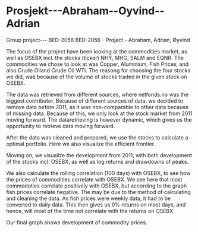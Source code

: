 # Prosjekt---Abraham--Oyvind--Adrian
Group project--- BED-2056
BED-2056 - Project - Abraham, Adrian, Øyvind

The focus of the project have been looking at the commodities market, as well as OSEBX incl.
the stocks (ticker) NHY, MHG, SALM and EQNR. The commodities we chose to look at was Copper, Aluminium, 
Fish Prices, and also Crude Oiland Crude Oil WTI. The reasong for choosing the four stocks 
we did, was because of the volume of stocks traded in the given stock on OSEBX.

The data was retrieved from different sources, where netfonds.no was the biggest contributor.
Because of different sources of data, we decided to remove data before 2011, as it was non-comparable
to other data because of missing data. Because of this, we only look at the stock market
from 2011 moving forward. The dataretrieving is however dynamic, which gives us the opportunity
to retrieve data moving forward. 

After the data was cleaned and prepared, we use the stocks to calculate a optimal portfolio. 
Here we also visualize the efficient frontier. 

Moving on, we visualize the development from 2011, with both development of the stocks incl. OSEBX,
as well as log returns and drawdowns of peaks.

We also calculate the rolling correlation (100 days) with OSEBX, to see how the prices of
commodities correlate with OSEBX. We see here that most commodoties correlate positively with OSEBX,
but according to the graph fish prices correlate negative. The may be due to the method of 
calculating and cleaning the data. As fish prices were weekly data, it had to be converted to 
daily data. This then gives us 0% returns on most days, and hence, will most of the time not correlate
with the returns on OSEBX.

Our final graph shows development of commodity prices.
